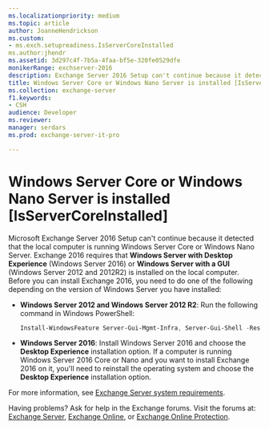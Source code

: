 ```yaml
---
ms.localizationpriority: medium
ms.topic: article
author: JoanneHendrickson
ms.custom:
- ms.exch.setupreadiness.IsServerCoreInstalled
ms.author:jhendr
ms.assetid: 3d297c4f-7b5a-4faa-bf5e-320fe0529dfe
monikerRange: exchserver-2016
description: Exchange Server 2016 Setup can't continue because it detected that the local computer is running Windows Server Core or Windows Nano Server.
title: Windows Server Core or Windows Nano Server is installed [IsServerCoreInstalled]
ms.collection: exchange-server
f1.keywords:
- CSH
audience: Developer
ms.reviewer: 
manager: serdars
ms.prod: exchange-server-it-pro

---
```


# Windows Server Core or Windows Nano Server is installed [IsServerCoreInstalled]

Microsoft Exchange Server 2016 Setup can't continue because it detected that the local computer is running Windows Server Core or Windows Nano Server. Exchange 2016 requires that **Windows Server with Desktop Experience** (Windows Server 2016) or **Windows Server with a GUI** (Windows Server 2012 and 2012R2) is installed on the local computer. Before you can install Exchange 2016, you need to do one of the following depending on the version of Windows Server you have installed:

- **Windows Server 2012 and Windows Server 2012 R2**: Run the following command in Windows PowerShell:

  ```powershell
  Install-WindowsFeature Server-Gui-Mgmt-Infra, Server-Gui-Shell -Restart
  ```

- **Windows Server 2016**: Install Windows Server 2016 and choose the **Desktop Experience** installation option. If a computer is running Windows Server 2016 Core or Nano and you want to install Exchange 2016 on it, you'll need to reinstall the operating system and choose the **Desktop Experience** installation option.

For more information, see [Exchange Server system requirements](../../plan-and-deploy/system-requirements.md).

Having problems? Ask for help in the Exchange forums. Visit the forums at: [Exchange Server](https://social.technet.microsoft.com/forums/office/home?category=exchangeserver), [Exchange Online](https://social.technet.microsoft.com/forums/msonline/home?forum=onlineservicesexchange), or [Exchange Online Protection](https://social.technet.microsoft.com/forums/forefront/home?forum=FOPE).
